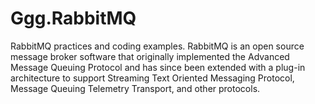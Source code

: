# Ggg.RabbitMQ
RabbitMQ practices and coding examples. RabbitMQ is an open source message broker software that originally implemented the Advanced Message Queuing Protocol and has since been extended with a plug-in architecture to support Streaming Text Oriented Messaging Protocol, Message Queuing Telemetry Transport, and other protocols.
